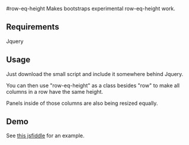 #row-eq-height
Makes bootstraps experimental row-eq-height work.

## Requirements
Jquery

## Usage
Just download the small script and include it somewhere behind Jquery. 

You can then use "row-eq-height" as a class besides "row" to make all columns in a row have the same height. 

Panels inside of those columns are also being resized equally.

## Demo
See [this jsfiddle](http://jsfiddle.net/r7rwg78f/) for an example.

